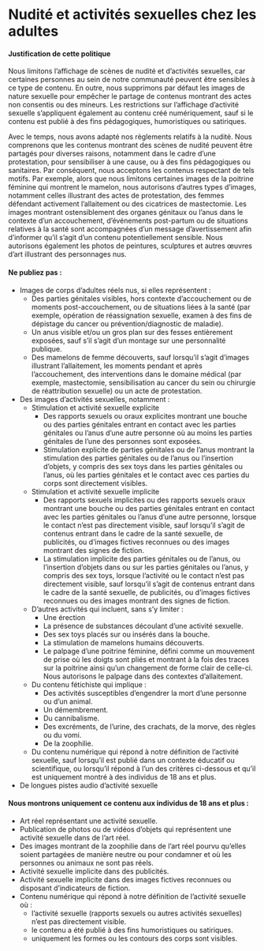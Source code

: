 Nudité et activités sexuelles chez les adultes
==============================================

#### Justification de cette politique

Nous limitons l’affichage de scènes de nudité et d’activités sexuelles, car certaines personnes au sein de notre communauté peuvent être sensibles à ce type de contenu. En outre, nous supprimons par défaut les images de nature sexuelle pour empêcher le partage de contenus montrant des actes non consentis ou des mineurs. Les restrictions sur l’affichage d’activité sexuelle s’appliquent également au contenu créé numériquement, sauf si le contenu est publié à des fins pédagogiques, humoristiques ou satiriques.

Avec le temps, nous avons adapté nos règlements relatifs à la nudité. Nous comprenons que les contenus montrant des scènes de nudité peuvent être partagés pour diverses raisons, notamment dans le cadre d’une protestation, pour sensibiliser à une cause, ou à des fins pédagogiques ou sanitaires. Par conséquent, nous acceptons les contenus respectant de tels motifs. Par exemple, alors que nous limitons certaines images de la poitrine féminine qui montrent le mamelon, nous autorisons d’autres types d’images, notamment celles illustrant des actes de protestation, des femmes défendant activement l’allaitement ou des cicatrices de mastectomie. Les images montrant ostensiblement des organes génitaux ou l’anus dans le contexte d’un accouchement, d’événements post-partum ou de situations relatives à la santé sont accompagnées d’un message d’avertissement afin d’informer qu’il s’agit d’un contenu potentiellement sensible. Nous autorisons également les photos de peintures, sculptures et autres œuvres d’art illustrant des personnages nus.

#### Ne publiez pas :

* Images de corps d’adultes réels nus, si elles représentent :
    * Des parties génitales visibles, hors contexte d’accouchement ou de moments post-accouchement, ou de situations liées à la santé (par exemple, opération de réassignation sexuelle, examen à des fins de dépistage du cancer ou prévention/diagnostic de maladie).
    * Un anus visible et/ou un gros plan sur des fesses entièrement exposées, sauf s’il s’agit d’un montage sur une personnalité publique.
    * Des mamelons de femme découverts, sauf lorsqu’il s’agit d’images illustrant l’allaitement, les moments pendant et après l’accouchement, des interventions dans le domaine médical (par exemple, mastectomie, sensibilisation au cancer du sein ou chirurgie de réattribution sexuelle) ou un acte de protestation.
* Des images d’activités sexuelles, notamment :
    * Stimulation et activité sexuelle explicite
        * Des rapports sexuels ou oraux explicites montrant une bouche ou des parties génitales entrant en contact avec les parties génitales ou l’anus d’une autre personne où au moins les parties génitales de l’une des personnes sont exposées.
        * Stimulation explicite de parties génitales ou de l’anus montrant la stimulation des parties génitales ou de l’anus ou l’insertion d’objets, y compris des sex toys dans les parties génitales ou l’anus, où les parties génitales et le contact avec ces parties du corps sont directement visibles.
    * Stimulation et activité sexuelle implicite
        * Des rapports sexuels implicites ou des rapports sexuels oraux montrant une bouche ou des parties génitales entrant en contact avec les parties génitales ou l’anus d’une autre personne, lorsque le contact n’est pas directement visible, sauf lorsqu’il s’agit de contenus entrant dans le cadre de la santé sexuelle, de publicités, ou d’images fictives reconnues ou des images montrant des signes de fiction.
        * La stimulation implicite des parties génitales ou de l’anus, ou l’insertion d’objets dans ou sur les parties génitales ou l’anus, y compris des sex toys, lorsque l’activité ou le contact n’est pas directement visible, sauf lorsqu’il s’agit de contenus entrant dans le cadre de la santé sexuelle, de publicités, ou d’images fictives reconnues ou des images montrant des signes de fiction.
    * D’autres activités qui incluent, sans s’y limiter :
        * Une érection
        * La présence de substances découlant d’une activité sexuelle.
        * Des sex toys placés sur ou insérés dans la bouche.
        * La stimulation de mamelons humains découverts.
        * Le palpage d’une poitrine féminine, défini comme un mouvement de prise où les doigts sont pliés et montrant à la fois des traces sur la poitrine ainsi qu’un changement de forme clair de celle-ci. Nous autorisons le palpage dans des contextes d’allaitement.
    * Du contenu fétichiste qui implique :
        * Des activités susceptibles d’engendrer la mort d’une personne ou d’un animal.
        * Un démembrement.
        * Du cannibalisme.
        * Des excréments, de l’urine, des crachats, de la morve, des règles ou du vomi.
        * De la zoophilie.
    * Du contenu numérique qui répond à notre définition de l’activité sexuelle, sauf lorsqu’il est publié dans un contexte éducatif ou scientifique, ou lorsqu’il répond à l’un des critères ci-dessous et qu’il est uniquement montré à des individus de 18 ans et plus.
* De longues pistes audio d’activité sexuelle

#### Nous montrons uniquement ce contenu aux individus de 18 ans et plus :

* Art réel représentant une activité sexuelle.
* Publication de photos ou de vidéos d’objets qui représentent une activité sexuelle dans de l’art réel.
* Des images montrant de la zoophilie dans de l’art réel pourvu qu’elles soient partagées de manière neutre ou pour condamner et où les personnes ou animaux ne sont pas réels.
* Activité sexuelle implicite dans des publicités.
* Activité sexuelle implicite dans des images fictives reconnues ou disposant d’indicateurs de fiction.
* Contenu numérique qui répond à notre définition de l’activité sexuelle où :
    * l’activité sexuelle (rapports sexuels ou autres activités sexuelles) n’est pas directement visible.
    * le contenu a été publié à des fins humoristiques ou satiriques.
    * uniquement les formes ou les contours des corps sont visibles.